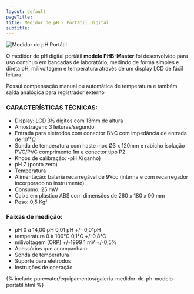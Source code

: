 ```yaml
---
layout: default
pageTitle: 
title: Medidor de pH - Portátil Digital
subtitle: 
---
```


<img class="img-responsive pull-right" style="max-width: 100%;" src="../../website/images/box_medidor-ph-portatil.png" alt="Medidor de pH Portátil">


O medidor de pH digital portátil <strong>modelo PHB-Master</strong> foi desenvolvido para uso contínuo em bancadas de laboratório, medindo de forma simples e direta pH, milivoltagem e temperatura através de um display LCD de fácil leitura.

Possui compensação manual ou automática de temperatura e também saída analógica para registrador externo 

### CARACTERÍSTICAS TÉCNICAS:

- Display: LCD 3½ dígitos com 13mm de altura
- Amostragem: 3 leituras/segundo
- Entrada para eletrodos com conector BNC com impedância de entrada de 10¹²Ω
- Sonda de temperatura com haste inox Ø3 x 120mm e rabicho isolação PVC/PVC comprimento 1m e conector tipo P2
- Knobs de calibração: -pH X(ganho)
- pH 7 (ponto zero)
- Temperatura
- Alimentação: bateria recarregável de 9Vcc (interna e com recarregador incorporado no instrumento)
- Consumo: 25 mW
- Caixa em plástico ABS com dimensões de 260 x 180 x 90 mm
- Peso: 0,5 Kgf

### Faixas de medição:

- pH 0 à 14,00 pH 0,01 pH +/- 0,01pH
- temperatura 0 à 100°C 0,1°C +/-0,8°C
- milivoltagem (ORP) +/-1999 1 mV +/-0,5%
- Acessórios que acompanham:
- Sonda de temperatura
- Suporte para eletrodos
- Instruções de operação

{% include purewater/equipamentos/galeria-medidor-de-ph-modelo-portatil.html %}

